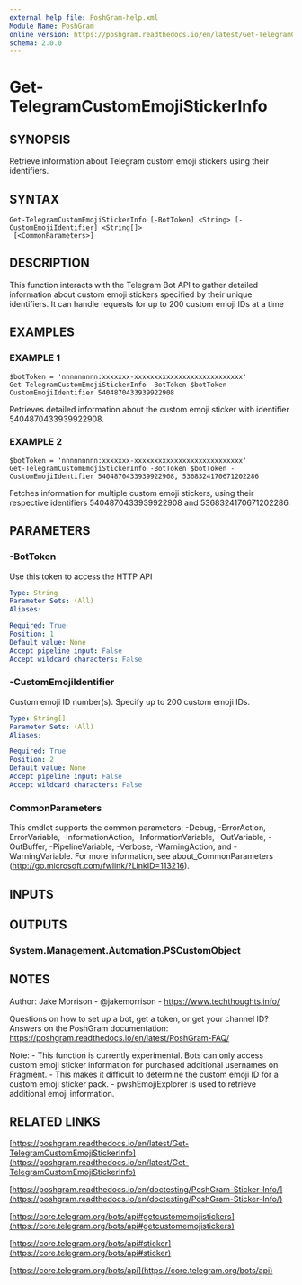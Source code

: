 ```yaml
---
external help file: PoshGram-help.xml
Module Name: PoshGram
online version: https://poshgram.readthedocs.io/en/latest/Get-TelegramCustomEmojiStickerInfo
schema: 2.0.0
---
```


# Get-TelegramCustomEmojiStickerInfo

## SYNOPSIS
Retrieve information about Telegram custom emoji stickers using their identifiers.

## SYNTAX

```
Get-TelegramCustomEmojiStickerInfo [-BotToken] <String> [-CustomEmojiIdentifier] <String[]>
 [<CommonParameters>]
```

## DESCRIPTION
This function interacts with the Telegram Bot API to gather detailed information about custom emoji stickers
specified by their unique identifiers.
It can handle requests for up to 200 custom emoji IDs at a time

## EXAMPLES

### EXAMPLE 1
```
$botToken = 'nnnnnnnnn:xxxxxxx-xxxxxxxxxxxxxxxxxxxxxxxxxxx'
Get-TelegramCustomEmojiStickerInfo -BotToken $botToken -CustomEmojiIdentifier 5404870433939922908
```

Retrieves detailed information about the custom emoji sticker with identifier 5404870433939922908.

### EXAMPLE 2
```
$botToken = 'nnnnnnnnn:xxxxxxx-xxxxxxxxxxxxxxxxxxxxxxxxxxx'
Get-TelegramCustomEmojiStickerInfo -BotToken $botToken -CustomEmojiIdentifier 5404870433939922908, 5368324170671202286
```

Fetches information for multiple custom emoji stickers, using their respective identifiers 5404870433939922908 and 5368324170671202286.

## PARAMETERS

### -BotToken
Use this token to access the HTTP API

```yaml
Type: String
Parameter Sets: (All)
Aliases:

Required: True
Position: 1
Default value: None
Accept pipeline input: False
Accept wildcard characters: False
```

### -CustomEmojiIdentifier
Custom emoji ID number(s).
Specify up to 200 custom emoji IDs.

```yaml
Type: String[]
Parameter Sets: (All)
Aliases:

Required: True
Position: 2
Default value: None
Accept pipeline input: False
Accept wildcard characters: False
```

### CommonParameters
This cmdlet supports the common parameters: -Debug, -ErrorAction, -ErrorVariable, -InformationAction, -InformationVariable, -OutVariable, -OutBuffer, -PipelineVariable, -Verbose, -WarningAction, and -WarningVariable.
For more information, see about_CommonParameters (http://go.microsoft.com/fwlink/?LinkID=113216).

## INPUTS

## OUTPUTS

### System.Management.Automation.PSCustomObject
## NOTES
Author: Jake Morrison - @jakemorrison - https://www.techthoughts.info/

Questions on how to set up a bot, get a token, or get your channel ID?
Answers on the PoshGram documentation: https://poshgram.readthedocs.io/en/latest/PoshGram-FAQ/

Note:
    - This function is currently experimental.
Bots can only access custom emoji sticker information for purchased additional usernames on Fragment.
        - This makes it difficult to determine the custom emoji ID for a custom emoji sticker pack.
    - pwshEmojiExplorer is used to retrieve additional emoji information.

## RELATED LINKS

[https://poshgram.readthedocs.io/en/latest/Get-TelegramCustomEmojiStickerInfo](https://poshgram.readthedocs.io/en/latest/Get-TelegramCustomEmojiStickerInfo)

[https://poshgram.readthedocs.io/en/doctesting/PoshGram-Sticker-Info/](https://poshgram.readthedocs.io/en/doctesting/PoshGram-Sticker-Info/)

[https://core.telegram.org/bots/api#getcustomemojistickers](https://core.telegram.org/bots/api#getcustomemojistickers)

[https://core.telegram.org/bots/api#sticker](https://core.telegram.org/bots/api#sticker)

[https://core.telegram.org/bots/api](https://core.telegram.org/bots/api)

